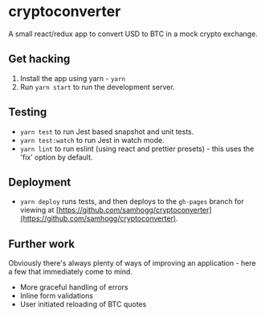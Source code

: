 # cryptoconverter

A small react/redux app to convert USD to BTC in a mock crypto exchange.

## Get hacking

1.  Install the app using yarn - `yarn`
1.  Run `yarn start` to run the development server.

## Testing

* `yarn test` to run Jest based snapshot and unit tests.
* `yarn test:watch` to run Jest in watch mode.
* `yarn lint` to run eslint (using react and prettier presets) - this uses the 'fix' option by default.

## Deployment

* `yarn deploy` runs tests, and then deploys to the `gh-pages` branch for viewing at [https://github.com/samhogg/cryptoconverter](https://github.com/samhogg/cryptoconverter).

## Further work

Obviously there's always plenty of ways of improving an application - here a few that immediately come to mind.

* More graceful handling of errors
* Inline form validations
* User initiated reloading of BTC quotes
